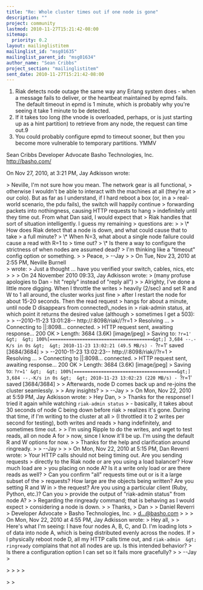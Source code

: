 ```yaml
---
title: "Re: Whole cluster times out if one node is gone"
description: ""
project: community
lastmod: 2010-11-27T15:21:42-08:00
sitemap:
  priority: 0.2
layout: mailinglistitem
mailinglist_id: "msg01635"
mailinglist_parent_id: "msg01634"
author_name: "Sean Cribbs"
project_section: "mailinglistitem"
sent_date: 2010-11-27T15:21:42-08:00
---
```



1) Riak detects node outage the same way any Erlang system does - when a 
message fails to deliver, or the heartbeat maintained by epmd fails. The 
default timeout in epmd is 1 minute, which is probably why you're seeing it 
take 1 minute to be detected.
2) If it takes too long (the vnode is overloaded, perhaps, or is just starting 
up as a hint partition) to retrieve from any node, the request can time out.9
3) You could probably configure epmd to timeout sooner, but then you become 
more vulnerable to temporary partitions. YMMV

Sean Cribbs 
Developer Advocate
Basho Technologies, Inc.
http://basho.com/

On Nov 27, 2010, at 3:21 PM, Jay Adkisson wrote:

&gt; Neville, I'm not sure how you mean. The network gear is all functional, 
&gt; otherwise I wouldn't be able to interact with the machines at all (they're at 
&gt; our colo). But as far as I understand, if I hard reboot a box (or, in a 
&gt; real-world scenario, the pdu fails), the switch will happily continue 
&gt; forwarding packets into nothingness, causing HTTP requests to hang 
&gt; indefinitely until they time out. From what Dan said, I would expect that 
&gt; Riak handles that sort of situation intelligently. I guess my remaining 
&gt; questions are:
&gt; 
&gt; \\* How does Riak detect that a node is down, and what could cause that to take 
&gt; a full minute?
&gt; \\* When N=3, what about a single node failure could cause a read with R=1 to 
&gt; time out?
&gt; \\* Is there a way to configure the strictness of when nodes are assumed dead? 
&gt; I'm thinking like a "timeout" config option or something.
&gt; 
&gt; Peace,
&gt; --Jay
&gt; 
&gt; On Tue, Nov 23, 2010 at 2:55 PM, Neville Burnell  
&gt; wrote:
&gt; Just a thought ... have you verified your switch, cables, nics, etc
&gt; 
&gt; 
&gt; On 24 November 2010 09:33, Jay Adkisson  wrote:
&gt; (many profuse apologies to Dan - hit "reply" instead of "reply all")
&gt; 
&gt; Alrighty, I've done a little more digging. When I throttle the writes 
&gt; heavily (2/sec) and set R and W to 1 all around, the cluster works just fine 
&gt; after I restart the node for about 15-20 seconds. Then the read request 
&gt; hangs for about a minute, until node D disappears from connected\\_nodes in 
&gt; riak-admin status, at which point it returns the desired value (although 
&gt; sometimes I get a 503):
&gt; 
&gt; --2010-11-23 13:01:28-- http://:8098/riak//?r=1
&gt; Resolving ... 
&gt; Connecting to ||:8098... connected.
&gt; HTTP request sent, awaiting response...  200 OK
&gt; Length: 3684 (3.6K) [image/jpeg]
&gt; Saving to: `?r=1'
&gt; 
&gt; 100%[======================================&gt;] 3,684 --.-K/s in 0s
&gt; 
&gt; 2010-11-23 13:02:21 (49.5 MB/s) - `?r=1' saved [3684/3684]
&gt; 
&gt; --2010-11-23 13:02:23-- http://:8098/riak//?r=1
&gt; Resolving ... 
&gt; Connecting to ||:8098... connected.
&gt; HTTP request sent, awaiting response... 200 OK
&gt; Length: 3684 (3.6K) [image/jpeg]
&gt; Saving to: `?r=1'
&gt; 
&gt; 100%[======================================&gt;] 3,684 --.-K/s in 0s
&gt; 
&gt; 2010-11-23 13:02:23 (220 MB/s) - `?r=1' saved [3684/3684]
&gt; 
&gt; Afterwards, node D comes back up and re-joins the cluster seamlessly.
&gt; 
&gt; Any insights? 
&gt; 
&gt; --Jay
&gt; 
&gt; On Mon, Nov 22, 2010 at 5:59 PM, Jay Adkisson  wrote:
&gt; Hey Dan,
&gt; 
&gt; Thanks for the response! I tried it again while watching `riak-admin status` 
&gt; - basically, it takes about 30 seconds of node C being down before riak 
&gt; realizes it's gone. During that time, if I'm writing to the cluster at all 
&gt; (I throttled it to 2 writes per second for testing), both writes and reads 
&gt; hang indefinitely, and sometimes time out.
&gt; 
&gt; I'm using Ripple to do the writes, and wget to test reads, all on node A for 
&gt; now, since I know it'll be up. I'm using the default R and W options for now.
&gt; 
&gt; Thanks for the help and clarification around ringready.
&gt; 
&gt; --Jay
&gt; 
&gt; 
&gt; On Mon, Nov 22, 2010 at 5:15 PM, Dan Reverri  wrote:
&gt; Your HTTP calls should not being timing out. Are you sending requests 
&gt; directly to the Riak node or are you using a load balancer? How much load are 
&gt; you placing on node A? Is it a write only load or are there reads as well? 
&gt; Can you confirm "all" requests time out or is it a large subset of the 
&gt; requests? How large are the objects being written? Are you setting R and W in 
&gt; the request? Are you using a particular client (Ruby, Python, etc.)? Can you 
&gt; provide the output of "riak-admin status" from node A?
&gt; 
&gt; Regarding the ringready command; that is behaving as I would expect 
&gt; considering a node is down.
&gt; 
&gt; Thanks,
&gt; Dan
&gt; 
&gt; Daniel Reverri
&gt; Developer Advocate
&gt; Basho Technologies, Inc.
&gt; d...@basho.com
&gt; 
&gt; 
&gt; On Mon, Nov 22, 2010 at 4:55 PM, Jay Adkisson  wrote:
&gt; Hey all,
&gt; 
&gt; Here's what I'm seeing: I have four nodes A, B, C, and D. I'm loading lots 
&gt; of data into node A, which is being distributed evenly across the nodes. If 
&gt; I physically reboot node D, all my HTTP calls time out, and `riak-admin 
&gt; ringready` complains that not all nodes are up. Is this intended behavior? 
&gt; Is there a configuration option I can set so it fails more gracefully?
&gt; 
&gt; --Jay
&gt; 
 
&gt; 
&gt; 
&gt; 
&gt; 
 
&gt; 
&gt; 


